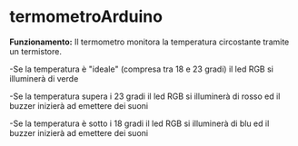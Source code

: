 # termometroArduino

**Funzionamento:**
Il termometro monitora la temperatura circostante tramite un termistore.

-Se la temperatura è "ideale" (compresa tra 18 e 23 gradi) il led RGB si illuminerà di verde

-Se la temperatura supera i 23 gradi il led RGB si illuminerà di rosso ed il buzzer inizierà ad emettere dei suoni

-Se la temperatura è sotto i 18 gradi il led RGB si illuminerà di blu ed il buzzer inizierà ad emettere dei suoni
